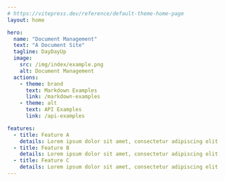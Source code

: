 ```yaml
---
# https://vitepress.dev/reference/default-theme-home-page
layout: home

hero:
  name: "Document Management"
  text: "A Document Site"
  tagline: DayDayUp
  image:
    src: /img/index/example.png
    alt: Document Management
  actions:
    - theme: brand
      text: Markdown Examples
      link: /markdown-examples
    - theme: alt
      text: API Examples
      link: /api-examples

features:
  - title: Feature A
    details: Lorem ipsum dolor sit amet, consectetur adipiscing elit
  - title: Feature B
    details: Lorem ipsum dolor sit amet, consectetur adipiscing elit
  - title: Feature C
    details: Lorem ipsum dolor sit amet, consectetur adipiscing elit
---
```


